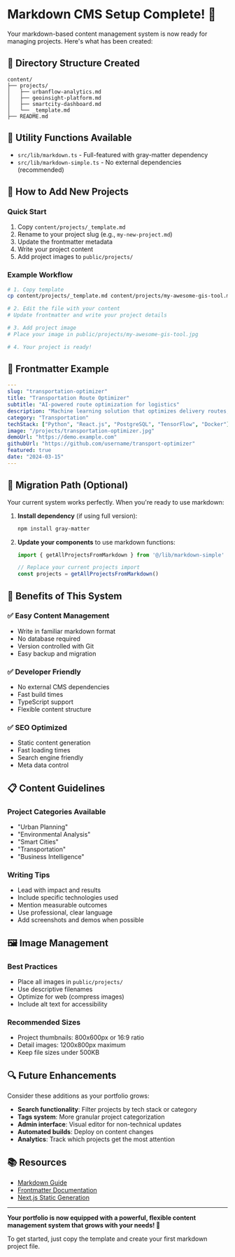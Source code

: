 # Markdown CMS Setup Complete! 🎉

Your markdown-based content management system is now ready for managing projects. Here's what has been created:

## 📁 Directory Structure Created
```
content/
├── projects/
│   ├── urbanflow-analytics.md
│   ├── geoinsight-platform.md
│   ├── smartcity-dashboard.md
│   └── _template.md
├── README.md
```

## 🔧 Utility Functions Available
- `src/lib/markdown.ts` - Full-featured with gray-matter dependency
- `src/lib/markdown-simple.ts` - No external dependencies (recommended)

## 🚀 How to Add New Projects

### Quick Start
1. Copy `content/projects/_template.md`
2. Rename to your project slug (e.g., `my-new-project.md`)
3. Update the frontmatter metadata
4. Write your project content
5. Add project images to `public/projects/`

### Example Workflow
```bash
# 1. Copy template
cp content/projects/_template.md content/projects/my-awesome-gis-tool.md

# 2. Edit the file with your content
# Update frontmatter and write your project details

# 3. Add project image
# Place your image in public/projects/my-awesome-gis-tool.jpg

# 4. Your project is ready!
```

## 📝 Frontmatter Example
```yaml
---
slug: "transportation-optimizer"
title: "Transportation Route Optimizer"
subtitle: "AI-powered route optimization for logistics"
description: "Machine learning solution that optimizes delivery routes, reducing costs by 30% and improving delivery times."
category: "Transportation"
techStack: ["Python", "React.js", "PostgreSQL", "TensorFlow", "Docker"]
image: "/projects/transportation-optimizer.jpg"
demoUrl: "https://demo.example.com"
githubUrl: "https://github.com/username/transport-optimizer"
featured: true
date: "2024-03-15"
---
```

## 🔄 Migration Path (Optional)

Your current system works perfectly. When you're ready to use markdown:

1. **Install dependency** (if using full version):
   ```bash
   npm install gray-matter
   ```

2. **Update your components** to use markdown functions:
   ```typescript
   import { getAllProjectsFromMarkdown } from '@/lib/markdown-simple'
   
   // Replace your current projects import
   const projects = getAllProjectsFromMarkdown()
   ```

## 🎯 Benefits of This System

### ✅ Easy Content Management
- Write in familiar markdown format
- No database required
- Version controlled with Git
- Easy backup and migration

### ✅ Developer Friendly
- No external CMS dependencies
- Fast build times
- TypeScript support
- Flexible content structure

### ✅ SEO Optimized
- Static content generation
- Fast loading times
- Search engine friendly
- Meta data control

## 📋 Content Guidelines

### Project Categories Available
- "Urban Planning"
- "Environmental Analysis"
- "Smart Cities" 
- "Transportation"
- "Business Intelligence"

### Writing Tips
- Lead with impact and results
- Include specific technologies used
- Mention measurable outcomes
- Use professional, clear language
- Add screenshots and demos when possible

## 🖼️ Image Management

### Best Practices
- Place all images in `public/projects/`
- Use descriptive filenames
- Optimize for web (compress images)
- Include alt text for accessibility

### Recommended Sizes
- Project thumbnails: 800x600px or 16:9 ratio
- Detail images: 1200x800px maximum
- Keep file sizes under 500KB

## 🔍 Future Enhancements

Consider these additions as your portfolio grows:
- **Search functionality**: Filter projects by tech stack or category
- **Tags system**: More granular project categorization
- **Admin interface**: Visual editor for non-technical updates
- **Automated builds**: Deploy on content changes
- **Analytics**: Track which projects get the most attention

## 📚 Resources

- [Markdown Guide](https://www.markdownguide.org/)
- [Frontmatter Documentation](https://jekyllrb.com/docs/front-matter/)
- [Next.js Static Generation](https://nextjs.org/docs/basic-features/data-fetching/get-static-props)

---

**Your portfolio is now equipped with a powerful, flexible content management system that grows with your needs! 🚀**

To get started, just copy the template and create your first markdown project file.